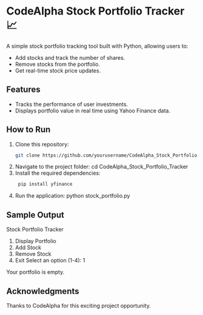 # CodeAlpha Stock Portfolio Tracker 📈

A simple stock portfolio tracking tool built with Python, allowing users to:
- Add stocks and track the number of shares.
- Remove stocks from the portfolio.
- Get real-time stock price updates.

## Features
- Tracks the performance of user investments.
- Displays portfolio value in real time using Yahoo Finance data.

## How to Run
1. Clone this repository:
   ```bash
   git clone https://github.com/yourusername/CodeAlpha_Stock_Portfolio_Tracker.git
2. Navigate to the project folder: cd CodeAlpha_Stock_Portfolio_Tracker
3. Install the required dependencies: 
   ```bash
    pip install yfinance
4. Run the application: python stock_portfolio.py

## Sample Output

Stock Portfolio Tracker
1. Display Portfolio
2. Add Stock
3. Remove Stock
4. Exit
Select an option (1-4): 1

Your portfolio is empty.

## Acknowledgments

Thanks to CodeAlpha for this exciting project opportunity.



